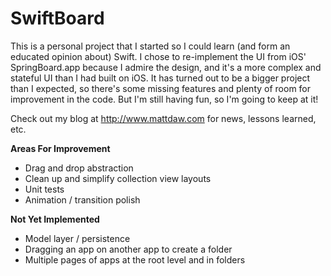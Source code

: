 SwiftBoard
==========

This is a personal project that I started so I could learn (and form an educated opinion about) Swift. I chose to re-implement the UI from iOS' SpringBoard.app because I admire the design, and it's a more complex and stateful UI than I had built on iOS. It has turned out to be a bigger project than I expected, so there's some missing features and plenty of room for improvement in the code. But I'm still having fun, so I'm going to keep at it!

Check out my blog at http://www.mattdaw.com for news, lessons learned, etc.

**Areas For Improvement**

- Drag and drop abstraction
- Clean up and simplify collection view layouts
- Unit tests
- Animation / transition polish

**Not Yet Implemented**

- Model layer / persistence
- Dragging an app on another app to create a folder
- Multiple pages of apps at the root level and in folders
